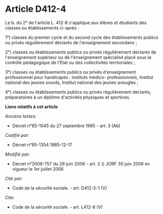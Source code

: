 # Article D412-4

Le b. du 2° de l'article L. 412-8 s'applique aux élèves et étudiants des classes ou établissements ci-après : 

1°) classes du premier cycle et du second cycle des établissements publics ou privés régulièrement déclarés de l'enseignement
secondaire ; 

2°) classes ou établissements publics ou privés régulièrement déclarés de l'enseignement supérieur ou de l'enseignement
spécialisé placé sous le contrôle pédagogique de l'Etat ou des collectivités territoriales ; 

3°) classes ou établissements publics ou privés d'enseignement professionnel pour handicapés : instituts médico-
professionnels, Institut national des jeunes sourds, Institut national des jeunes aveugles ; 

4°) classes ou établissements publics ou privés régulièrement déclarés, préparatoires à un diplôme d'activités physiques et
sportives.

**Liens relatifs à cet article**

_Anciens textes_:

  - Décret n°85-1045 du 27 septembre 1985 - art. 3 (Ab)

_Codifié par_:

  - Décret n°85-1354 1985-12-17

_Modifié par_:

  - Décret n°2006-757 du 29 juin 2006 - art. 2 () JORF 30 juin 2006 en vigueur le 1er juillet 2006

_Cité par_:

  - Code de la sécurité sociale. - art. D412-5-1 (V)

_Cite_:

  - Code de la sécurité sociale. - art. L412-8 (V)
